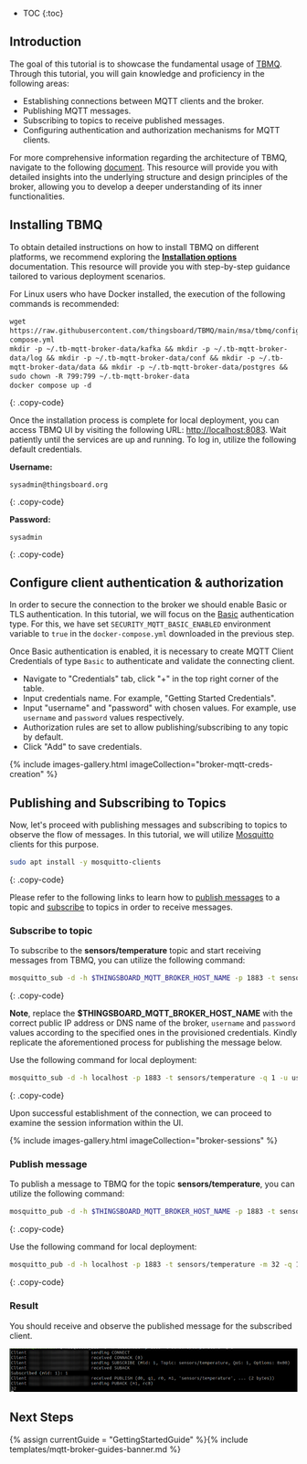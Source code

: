 
* TOC
{:toc}

## Introduction

The goal of this tutorial is to showcase the fundamental usage of [TBMQ](/docs/mqtt-broker/getting-started-guides/what-is-thingsboard-mqtt-broker/). 
Through this tutorial, you will gain knowledge and proficiency in the following areas:

* Establishing connections between MQTT clients and the broker.
* Publishing MQTT messages.
* Subscribing to topics to receive published messages.
* Configuring authentication and authorization mechanisms for MQTT clients.

For more comprehensive information regarding the architecture of TBMQ, navigate to the following [document](/docs/mqtt-broker/architecture/).
This resource will provide you with detailed insights into the underlying structure and design principles of the broker,
allowing you to develop a deeper understanding of its inner functionalities.

## Installing TBMQ

To obtain detailed instructions on how to install TBMQ on different platforms, we recommend exploring the
[**Installation options**](/docs/mqtt-broker/install/installation-options) documentation. 
This resource will provide you with step-by-step guidance tailored to various deployment scenarios.

For Linux users who have Docker installed, the execution of the following commands is recommended:

```shell
wget https://raw.githubusercontent.com/thingsboard/TBMQ/main/msa/tbmq/configs/docker-compose.yml
mkdir -p ~/.tb-mqtt-broker-data/kafka && mkdir -p ~/.tb-mqtt-broker-data/log && mkdir -p ~/.tb-mqtt-broker-data/conf && mkdir -p ~/.tb-mqtt-broker-data/data && mkdir -p ~/.tb-mqtt-broker-data/postgres && sudo chown -R 799:799 ~/.tb-mqtt-broker-data
docker compose up -d
```
{: .copy-code}

Once the installation process is complete for local deployment, you can access TBMQ UI by visiting the following URL: [http://localhost:8083](http://localhost:8083). 
Wait patiently until the services are up and running. To log in, utilize the following default credentials.

**Username:**
```text
sysadmin@thingsboard.org
```
{: .copy-code}

**Password:**
```text
sysadmin
```
{: .copy-code}

## Configure client authentication & authorization

In order to secure the connection to the broker we should enable Basic or TLS authentication.
In this tutorial, we will focus on the [Basic](/docs/mqtt-broker/security/#basic-authentication) authentication type.
For this, we have set `SECURITY_MQTT_BASIC_ENABLED` environment variable to `true` in the `docker-compose.yml` downloaded in the previous step.

Once Basic authentication is enabled, it is necessary to create MQTT Client Credentials of type `Basic` to authenticate and validate the connecting client.

* Navigate to "Credentials" tab, click "+" in the top right corner of the table.
* Input credentials name. For example, "Getting Started Credentials".
* Input "username" and "password" with chosen values. For example, use `username` and `password` values respectively.
* Authorization rules are set to allow publishing/subscribing to any topic by default.
* Click "Add" to save credentials.

{% include images-gallery.html imageCollection="broker-mqtt-creds-creation" %}

## Publishing and Subscribing to Topics

Now, let's proceed with publishing messages and subscribing to topics to observe the flow of messages. In this tutorial, 
we will utilize [Mosquitto](https://mosquitto.org/) clients for this purpose. 

```bash
sudo apt install -y mosquitto-clients
```
{: .copy-code}

Please refer to the following links to learn how to [publish messages](https://mosquitto.org/man/mosquitto_pub-1.html) to a topic and
[subscribe](https://mosquitto.org/man/mosquitto_sub-1.html) to topics in order to receive messages.

### Subscribe to topic

To subscribe to the **sensors/temperature** topic and start receiving messages from TBMQ, you can utilize the following command:

```bash
mosquitto_sub -d -h $THINGSBOARD_MQTT_BROKER_HOST_NAME -p 1883 -t sensors/temperature -q 1 -u username -P password
```
{: .copy-code}

**Note**, replace the **$THINGSBOARD_MQTT_BROKER_HOST_NAME** with the correct public IP address or DNS name of the broker, 
`username` and `password` values according to the specified ones in the provisioned credentials.
Kindly replicate the aforementioned process for publishing the message below.

Use the following command for local deployment:
```bash
mosquitto_sub -d -h localhost -p 1883 -t sensors/temperature -q 1 -u username -P password
```
{: .copy-code}

Upon successful establishment of the connection, we can proceed to examine the session information within the UI.

{% include images-gallery.html imageCollection="broker-sessions" %}

### Publish message

To publish a message to TBMQ for the topic **sensors/temperature**, you can utilize the following command:

```bash
mosquitto_pub -d -h $THINGSBOARD_MQTT_BROKER_HOST_NAME -p 1883 -t sensors/temperature -m 32 -q 1 -u username -P password
```
{: .copy-code}

Use the following command for local deployment:
```bash
mosquitto_pub -d -h localhost -p 1883 -t sensors/temperature -m 32 -q 1 -u username -P password
```
{: .copy-code}

### Result

You should receive and observe the published message for the subscribed client.

![image](/images/mqtt-broker/getting-started/broker-pub-sub.png)

## Next Steps

{% assign currentGuide = "GettingStartedGuide" %}{% include templates/mqtt-broker-guides-banner.md %}